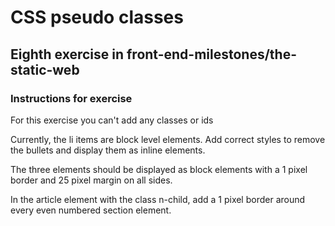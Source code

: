 # CSS pseudo classes

## Eighth exercise in front-end-milestones/the-static-web

### Instructions for exercise

For this exercise you can't add any classes or ids

Currently, the li items are block level elements. Add correct styles to remove the bullets and display them as inline elements.

The three <span> elements should be displayed as block elements with a 1 pixel border and 25 pixel margin on all sides.

In the article element with the class n-child, add a 1 pixel border around every even numbered section element.
